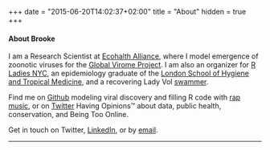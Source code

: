 +++
date = "2015-06-20T14:02:37+02:00"
title = "About"
hidden = true
+++

#### About Brooke 

I am a Research Scientist at [Ecohalth Alliance](http://www.ecohealthalliance.org), where I model emergence of zoonotic viruses for the [Global Virome Project](http://www.globalviromeproject.org). I am also an organizer for [R Ladies NYC](http://www.rladiesnyc.org), an epidemiology graduate of  the [London School of Hygiene and Tropical Medicine](https://www.lshtm.ac.uk/research), and a recovering Lady Vol [swammer](http://utsports.com/news/2012/6/22/17_UT_Swimmers_Depart_for_Olympic_Trials.aspx). 
 
Find me on [Github](http://www.github.com/brooke-watson) modeling viral discovery and filling R code with [rap music](https://github.com/brooke-watson/BRRR), or on [Twitter](http://twitter.com/brookLYNevery1) Having Opinions™ about data, public health, conservation, and Being Too Online. 

Get in touch on Twitter, [LinkedIn](linkedin.com/in/brookewatson1), or by [email](mailto:hi@brooke.science). 

***